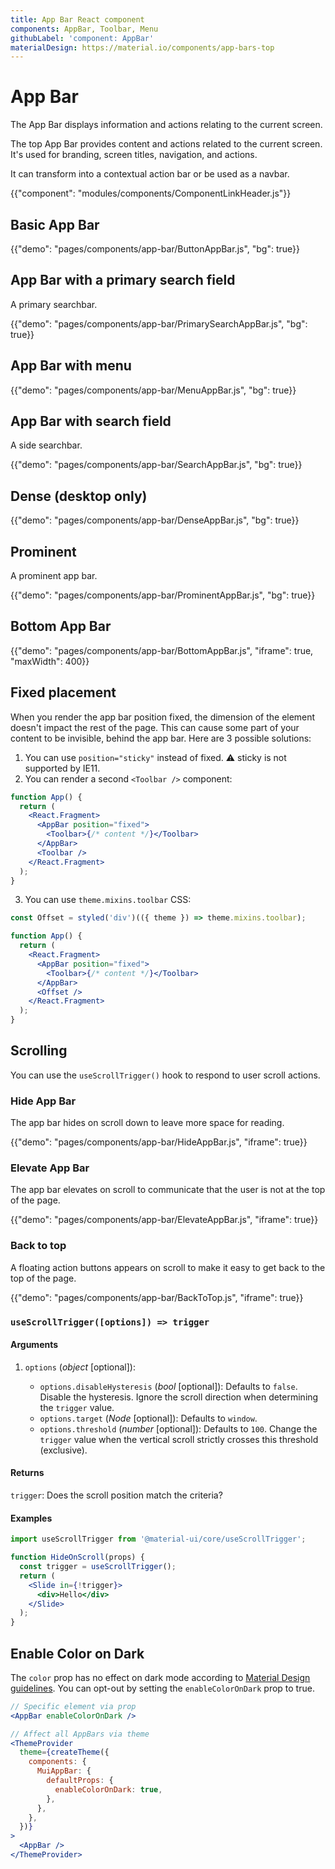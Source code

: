 ```yaml
---
title: App Bar React component
components: AppBar, Toolbar, Menu
githubLabel: 'component: AppBar'
materialDesign: https://material.io/components/app-bars-top
---
```


# App Bar

<p class="description">The App Bar displays information and actions relating to the current screen.</p>

The top App Bar provides content and actions related to the current screen. It's used for branding, screen titles, navigation, and actions.

It can transform into a contextual action bar or be used as a navbar.

{{"component": "modules/components/ComponentLinkHeader.js"}}

## Basic App Bar

{{"demo": "pages/components/app-bar/ButtonAppBar.js", "bg": true}}

## App Bar with a primary search field

A primary searchbar.

{{"demo": "pages/components/app-bar/PrimarySearchAppBar.js", "bg": true}}

## App Bar with menu

{{"demo": "pages/components/app-bar/MenuAppBar.js", "bg": true}}

## App Bar with search field

A side searchbar.

{{"demo": "pages/components/app-bar/SearchAppBar.js", "bg": true}}

## Dense (desktop only)

{{"demo": "pages/components/app-bar/DenseAppBar.js", "bg": true}}

## Prominent

A prominent app bar.

{{"demo": "pages/components/app-bar/ProminentAppBar.js", "bg": true}}

## Bottom App Bar

{{"demo": "pages/components/app-bar/BottomAppBar.js", "iframe": true, "maxWidth": 400}}

## Fixed placement

When you render the app bar position fixed, the dimension of the element doesn't impact the rest of the page. This can cause some part of your content to be invisible, behind the app bar. Here are 3 possible solutions:

1. You can use `position="sticky"` instead of fixed. ⚠️ sticky is not supported by IE11.
2. You can render a second `<Toolbar />` component:

```jsx
function App() {
  return (
    <React.Fragment>
      <AppBar position="fixed">
        <Toolbar>{/* content */}</Toolbar>
      </AppBar>
      <Toolbar />
    </React.Fragment>
  );
}
```

3. You can use `theme.mixins.toolbar` CSS:

```jsx
const Offset = styled('div')(({ theme }) => theme.mixins.toolbar);

function App() {
  return (
    <React.Fragment>
      <AppBar position="fixed">
        <Toolbar>{/* content */}</Toolbar>
      </AppBar>
      <Offset />
    </React.Fragment>
  );
}
```

## Scrolling

You can use the `useScrollTrigger()` hook to respond to user scroll actions.

### Hide App Bar

The app bar hides on scroll down to leave more space for reading.

{{"demo": "pages/components/app-bar/HideAppBar.js", "iframe": true}}

### Elevate App Bar

The app bar elevates on scroll to communicate that the user is not at the top of the page.

{{"demo": "pages/components/app-bar/ElevateAppBar.js", "iframe": true}}

### Back to top

A floating action buttons appears on scroll to make it easy to get back to the top of the page.

{{"demo": "pages/components/app-bar/BackToTop.js", "iframe": true}}

### `useScrollTrigger([options]) => trigger`

#### Arguments

1. `options` (_object_ [optional]):

   - `options.disableHysteresis` (_bool_ [optional]): Defaults to `false`. Disable the hysteresis. Ignore the scroll direction when determining the `trigger` value.
   - `options.target` (_Node_ [optional]): Defaults to `window`.
   - `options.threshold` (_number_ [optional]): Defaults to `100`. Change the `trigger` value when the vertical scroll strictly crosses this threshold (exclusive).

#### Returns

`trigger`: Does the scroll position match the criteria?

#### Examples

```jsx
import useScrollTrigger from '@material-ui/core/useScrollTrigger';

function HideOnScroll(props) {
  const trigger = useScrollTrigger();
  return (
    <Slide in={!trigger}>
      <div>Hello</div>
    </Slide>
  );
}
```

## Enable Color on Dark

The `color` prop has no effect on dark mode according to [Material Design guidelines](https://material.io/design/color/dark-theme.html).
You can opt-out by setting the `enableColorOnDark` prop to true.

```jsx
// Specific element via prop
<AppBar enableColorOnDark />

// Affect all AppBars via theme
<ThemeProvider
  theme={createTheme({
    components: {
      MuiAppBar: {
        defaultProps: {
          enableColorOnDark: true,
        },
      },
    },
  })}
>
  <AppBar />
</ThemeProvider>
```
